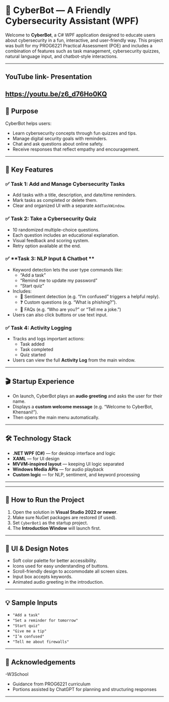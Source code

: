 

# 🤖 CyberBot — A Friendly Cybersecurity Assistant (WPF)

Welcome to **CyberBot**, a C# WPF application designed to educate users about cybersecurity in a fun, interactive, and user-friendly way. This project was built for my PROG6221 Practical Assessment (POE) and includes a combination of features such as task management, cybersecurity quizzes, natural language input, and chatbot-style interactions.

---
## YouTube link- Presentation

https://youtu.be/z6_d76Ho0KQ
---

## 📌 Purpose

CyberBot helps users:
- Learn cybersecurity concepts through fun quizzes and tips.
- Manage digital security goals with reminders.
- Chat and ask questions about online safety.
- Receive responses that reflect empathy and encouragement.

---

## 🎯 Key Features

### ✅ **Task 1: Add and Manage Cybersecurity Tasks**
- Add tasks with a title, description, and date/time reminders.
- Mark tasks as completed or delete them.
- Clear and organized UI with a separate `AddTaskWindow`.

### ✅ **Task 2: Take a Cybersecurity Quiz**
- 10 randomized multiple-choice questions.
- Each question includes an educational explanation.
- Visual feedback and scoring system.
- Retry option available at the end.

### ✅ **Task 3: NLP Input & Chatbot **
- Keyword detection lets the user type commands like:
  - “Add a task”
  - “Remind me to update my password”
  - “Start quiz”
- Includes:
  - 🎯 Sentiment detection (e.g. “I’m confused” triggers a helpful reply).
  - ❓ Custom questions (e.g. “What is phishing?”).
  - 🧠 FAQs (e.g. “Who are you?” or “Tell me a joke.”)
- Users can also click buttons or use text input.

### ✅ **Task 4: Activity Logging**
- Tracks and logs important actions:
  - Task added
  - Task completed
  - Quiz started
- Users can view the full **Activity Log** from the main window.

---

## 🎬 Startup Experience

- On launch, CyberBot plays an **audio greeting** and asks the user for their name.
- Displays a **custom welcome message** (e.g. “Welcome to CyberBot, Khensani!”).
- Then opens the main menu automatically.

---

## 🛠️ Technology Stack

- **.NET WPF (C#)** — for desktop interface and logic
- **XAML** — for UI design
- **MVVM-inspired layout** — keeping UI logic separated
- **Windows Media APIs** — for audio playback
- **Custom logic** — for NLP, sentiment, and keyword processing

---

---

## 🚀 How to Run the Project

1. Open the solution in **Visual Studio 2022 or newer**.
2. Make sure NuGet packages are restored (if used).
3. Set `CyberBot1` as the startup project.
4. The **Introduction Window** will launch first.

---

## 🎨 UI & Design Notes

- Soft color palette for better accessibility.
- Icons used for easy understanding of buttons.
- Scroll-friendly design to accommodate all screen sizes.
- Input box accepts keywords.
- Animated audio greeting in the introduction.

---

## 💡 Sample Inputs

- `"Add a task"`
- `"Set a reminder for tomorrow"`
- `"Start quiz"`
- `"Give me a tip"`
- `"I’m confused"`
- `"Tell me about firewalls"`

---

## 🙏 Acknowledgements

-W3School
- Guidance from PROG6221 curriculum
- Portions assisted by ChatGPT for planning and structuring responses

---


